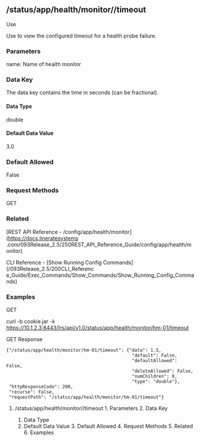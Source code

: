 ## /status/app/health/monitor/<name>/timeout

Use

Use to view the configured timeout for a health probe failure.

### Parameters

name: Name of health monitor

### Data Key

The data key contains the time in seconds (can be fractional).

#### Data Type

double

#### Default Data Value

3.0

### Default Allowed

False

### Request Methods

GET

### Related

[REST API Reference - /config/app/health/monitor](https://docs.lineratesystems
.com/093Release_2.5/250REST_API_Reference_Guide/config/app/health/monitor)

CLI Reference - [Show Running Config Commands](/093Release_2.5/200CLI_Referenc
e_Guide/Exec_Commands/Show_Commands/Show_Running_Config_Commands)

### Examples

GET

curl -b cookie.jar -k
https://10.1.2.3:8443/lrs/api/v1.0/status/app/health/monitor/hm-01/timeout

GET Response

    
    
    {"/status/app/health/monitor/hm-01/timeout": {"data": 1.5,
                                                   "default": False,
                                                   "defaultAllowed": False,
                                                   "deleteAllowed": False,
                                                   "numChildren": 0,
                                                   "type": "double"},
     "httpResponseCode": 200,
     "recurse": False,
     "requestPath": "/status/app/health/monitor/hm-01/timeout"}
    

  1. /status/app/health/monitor/<name>/timeout
    1. Parameters
    2. Data Key
      1. Data Type
      2. Default Data Value
    3. Default Allowed
    4. Request Methods
    5. Related
    6. Examples

